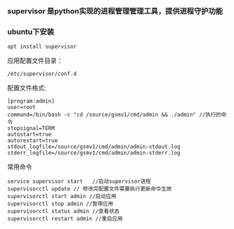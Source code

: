 ### supervisor 是python实现的进程管理管理工具，提供进程守护功能

### ubuntu下安装
 ```
 apt install supervisor
 ```
应用配置文件目录： 
```
/etc/supervisor/conf.d
```

配置文件格式:
```
[program:admin]
user=root
command=/bin/bash -c "cd /source/gsmv1/cmd/admin && ./admin" //执行的命令
stopsignal=TERM
autostart=true
autorestart=true
stdout_logfile=/source/gsmv1/cmd/admin/admin-stdout.log
stderr_logfile=/source/gsmv1/cmd/admin/admin-stderr.log
```

常用命令
```
service supervisor start   //启动supervisor进程
supervisorctl update // 修改完配置文件需要执行更新命令生效
supervisorctl start admin //启动应用
supervisorctl stop admin //暂停应用
supervisorctl status admin //查看状态
supervisorctl restart admin //重启应用
```
